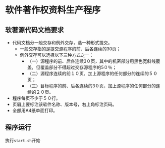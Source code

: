 # 软件著作权资料生产程序

## 软著源代码文档要求

* 代码文档分一般交存和例外交存，选一种形式提交。
  * 一般交存指的是提交源程序的前、后各连续的30页；
  * 例外交存可以选择以下三种方式之一：
    * （一）源程序的前、后各连续3０页，其中的机密部分用黑色宽斜线覆盖，但覆盖部分不得超过交存源程序的5０％；
    * （二）源程序连续的前１０页，加上源程序的任何部分的连续的５０页； 
    * （三）目标程序的前、后各连续的3０页，加上源程序的任何部分的连续的２０页。
* 程序每页不少于５０行。
* 页眉上要标注该软件名称、版本号，右上角标注页码。
* 全部用A4纸单面打印。

## 程序运行

执行`start.sh`开始
